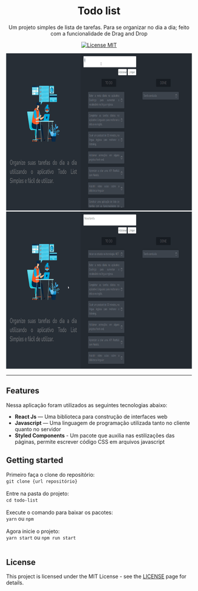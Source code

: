 <h1 align="center">
Todo list
</h1>

<p align="center">Um projeto simples de lista de tarefas. Para se organizar no dia a dia; feito com a funcionalidade de Drag and Drop</p>

<p align="center">
  <a href="https://opensource.org/licenses/MIT">
    <img src="https://img.shields.io/badge/License-MIT-blue.svg" alt="License MIT">
  </a>
</p>

[//]: # (Add your gifs/images here:)
<div>
  <img src="print1.gif" alt="gif demo" height="425"><br>
  <img src="print2.gif" alt="gif demo" height="425">
</div>

<hr />

## Features
[//]: # (Add the features of your project here:)
Nessa aplicação foram utilizados as seguintes tecnologias abaixo:

- **React Js** — Uma biblioteca para construção de interfaces web
- **Javascript** — Uma linguagem de programação utilizada tanto no cliente quanto no servidor
- **Styled Components** - Um pacote que auxilia nas estilizações das páginas, permite escrever código CSS em arquivos javascript

## Getting started

Primeiro faça o clone do repositório: <br>
    `git clone {url repositório}` <br><br>
Entre na pasta do projeto: <br>
    `cd todo-list` <br><br>
Execute o comando para baixar os pacotes: <br>
    `yarn` ou `npm` <br><br>
Agora inicie o projeto: <br>
    `yarn start` ou `npm run start` <br><br>


## License

This project is licensed under the MIT License - see the [LICENSE](https://opensource.org/licenses/MIT) page for details.

